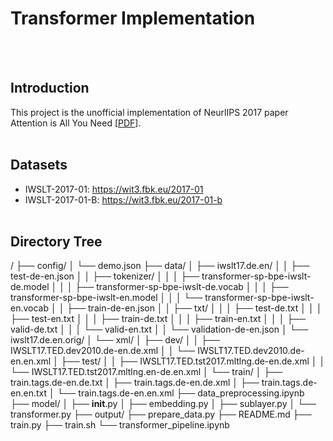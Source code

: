 # Transformer Implementation

<br><br>

## Introduction
This project is the unofficial implementation of NeurlIPS 2017 paper Attention is All You Need [[PDF](https://arxiv.org/abs/1706.03762)]. 
<br><br>

## Datasets
* IWSLT-2017-01: https://wit3.fbk.eu/2017-01
* IWSLT-2017-01-B: https://wit3.fbk.eu/2017-01-b
<br><br>

## Directory Tree
/
├── config/
│   └── demo.json
├── data/
│   ├── iwslt17.de.en/
│   │   ├── test-de-en.json
│   │   ├── tokenizer/
│   │   │   ├── transformer-sp-bpe-iwslt-de.model
│   │   │   ├── transformer-sp-bpe-iwslt-de.vocab
│   │   │   ├── transformer-sp-bpe-iwslt-en.model
│   │   │   └── transformer-sp-bpe-iwslt-en.vocab
│   │   ├── train-de-en.json
│   │   ├── txt/
│   │   │   ├── test-de.txt
│   │   │   ├── test-en.txt
│   │   │   ├── train-de.txt
│   │   │   ├── train-en.txt
│   │   │   ├── valid-de.txt
│   │   │   └── valid-en.txt
│   │   └── validation-de-en.json
│   └── iwslt17.de.en.orig/
│       └── xml/
│           ├── dev/
│           │   ├── IWSLT17.TED.dev2010.de-en.de.xml
│           │   └── IWSLT17.TED.dev2010.de-en.en.xml
│           ├── test/
│           │   ├── IWSLT17.TED.tst2017.mltlng.de-en.de.xml
│           │   └── IWSLT17.TED.tst2017.mltlng.en-de.en.xml
│           └── train/
│               ├── train.tags.de-en.de.txt
│               ├── train.tags.de-en.de.xml
│               ├── train.tags.de-en.en.txt
│               └── train.tags.de-en.en.xml
├── data_preprocessing.ipynb
├── model/
│   ├── __init__.py
│   ├── embedding.py
│   ├── sublayer.py
│   └── transformer.py
├── output/
├── prepare_data.py
├── README.md
├── train.py
├── train.sh
└── transformer_pipeline.ipynb
